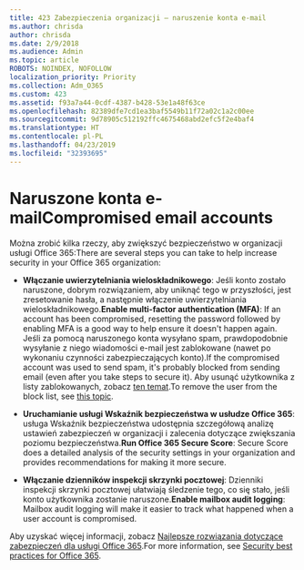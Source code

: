 ```yaml
---
title: 423 Zabezpieczenia organizacji — naruszenie konta e-mail
ms.author: chrisda
author: chrisda
ms.date: 2/9/2018
ms.audience: Admin
ms.topic: article
ROBOTS: NOINDEX, NOFOLLOW
localization_priority: Priority
ms.collection: Adm_O365
ms.custom: 423
ms.assetid: f93a7a44-0cdf-4387-b428-53e1a48f63ce
ms.openlocfilehash: 82389dfe7cd1ea3baf5549b11f72a02c1a2c00ee
ms.sourcegitcommit: 9d78905c512192ffc4675468abd2efc5f2e4baf4
ms.translationtype: HT
ms.contentlocale: pl-PL
ms.lasthandoff: 04/23/2019
ms.locfileid: "32393695"
---
```

# <a name="compromised-email-accounts"></a><span data-ttu-id="618d4-102">Naruszone konta e-mail</span><span class="sxs-lookup"><span data-stu-id="618d4-102">Compromised email accounts</span></span>

<span data-ttu-id="618d4-103">Można zrobić kilka rzeczy, aby zwiększyć bezpieczeństwo w organizacji usługi Office 365:</span><span class="sxs-lookup"><span data-stu-id="618d4-103">There are several steps you can take to help increase security in your Office 365 organization:</span></span>

- <span data-ttu-id="618d4-104">**Włączanie uwierzytelniania wieloskładnikowego**: Jeśli konto zostało naruszone, dobrym rozwiązaniem, aby uniknąć tego w przyszłości, jest zresetowanie hasła, a następnie włączenie uwierzytelniania wieloskładnikowego.</span><span class="sxs-lookup"><span data-stu-id="618d4-104">**Enable multi-factor authentication (MFA)**: If an account has been compromised, resetting the password followed by enabling MFA is a good way to help ensure it doesn't happen again.</span></span> <span data-ttu-id="618d4-105">Jeśli za pomocą naruszonego konta wysyłano spam, prawdopodobnie wysyłanie z niego wiadomości e-mail jest zablokowane (nawet po wykonaniu czynności zabezpieczających konto).</span><span class="sxs-lookup"><span data-stu-id="618d4-105">If the compromised account was used to send spam, it's probably blocked from sending email (even after you take steps to secure it).</span></span> <span data-ttu-id="618d4-106">Aby usunąć użytkownika z listy zablokowanych, zobacz [ten temat](https://technet.microsoft.com/library/ms.exch.eac.actioncenter.aspx).</span><span class="sxs-lookup"><span data-stu-id="618d4-106">To remove the user from the block list, see [this topic](https://technet.microsoft.com/library/ms.exch.eac.actioncenter.aspx).</span></span>

- <span data-ttu-id="618d4-107">**Uruchamianie usługi Wskaźnik bezpieczeństwa w usłudze Office 365**: usługa Wskaźnik bezpieczeństwa udostępnia szczegółową analizę ustawień zabezpieczeń w organizacji i zalecenia dotyczące zwiększania poziomu bezpieczeństwa.</span><span class="sxs-lookup"><span data-stu-id="618d4-107">**Run Office 365 Secure Score**: Secure Score does a detailed analysis of the security settings in your organization and provides recommendations for making it more secure.</span></span>

- <span data-ttu-id="618d4-108">**Włączanie dzienników inspekcji skrzynki pocztowej**: Dzienniki inspekcji skrzynki pocztowej ułatwiają śledzenie tego, co się stało, jeśli konto użytkownika zostanie naruszone.</span><span class="sxs-lookup"><span data-stu-id="618d4-108">**Enable mailbox audit logging**: Mailbox audit logging will make it easier to track what happened when a user account is compromised.</span></span>

<span data-ttu-id="618d4-109">Aby uzyskać więcej informacji, zobacz [Najlepsze rozwiązania dotyczące zabezpieczeń dla usługi Office 365](https://support.office.com/article/9295e396-e53d-49b9-ae9b-0b5828cdedc3.aspx).</span><span class="sxs-lookup"><span data-stu-id="618d4-109">For more information, see [Security best practices for Office 365](https://support.office.com/article/9295e396-e53d-49b9-ae9b-0b5828cdedc3.aspx).</span></span>
